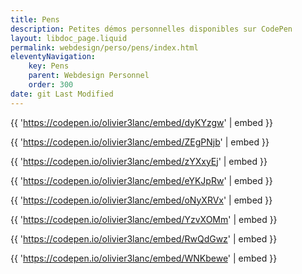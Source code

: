 ```yaml
---
title: Pens
description: Petites démos personnelles disponibles sur CodePen
layout: libdoc_page.liquid
permalink: webdesign/perso/pens/index.html
eleventyNavigation:
    key: Pens
    parent: Webdesign Personnel
    order: 300
date: git Last Modified
---
```


{{ 'https://codepen.io/olivier3lanc/embed/dyKYzgw' | embed }}

{{ 'https://codepen.io/olivier3lanc/embed/ZEgPNjb' | embed }}

{{ 'https://codepen.io/olivier3lanc/embed/zYXxyEj' | embed }}

{{ 'https://codepen.io/olivier3lanc/embed/eYKJpRw' | embed }}

{{ 'https://codepen.io/olivier3lanc/embed/oNyXRVx' | embed }}

{{ 'https://codepen.io/olivier3lanc/embed/YzvXOMm' | embed }}

{{ 'https://codepen.io/olivier3lanc/embed/RwQdGwz' | embed }}

{{ 'https://codepen.io/olivier3lanc/embed/WNKbewe' | embed }}



